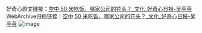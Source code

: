 好奇心原文链接：[空中 50 米吃饭，哪家公司的花头？_文化_好奇心日报-吴亭蓉](https://www.qdaily.com/articles/1321.html)
WebArchive归档链接：[空中 50 米吃饭，哪家公司的花头？_文化_好奇心日报-吴亭蓉](http://web.archive.org/web/20171019111220/http://www.qdaily.com/articles/1321.html)
![image](http://ww3.sinaimg.cn/large/007d5XDply1g3v4d2tg4yj30u04m8hdt)